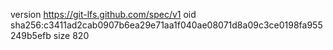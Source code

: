 version https://git-lfs.github.com/spec/v1
oid sha256:c3411ad2cab0907b6ea29e71aa1f040ae08071d8a09c3ce0198fa955249b5efb
size 820
